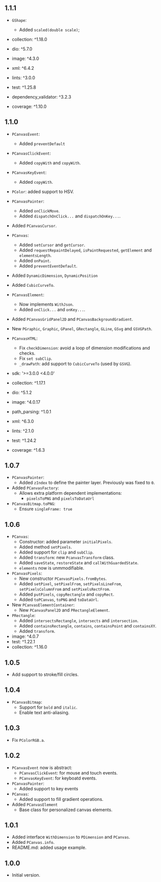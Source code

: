 ## 1.1.1

- `GShape`:
  - Added `scaled(double scale)`;

- collection: ^1.18.0
- dio: ^5.7.0
- image: ^4.3.0
- xml: ^6.4.2

- lints: ^3.0.0
- test: ^1.25.8
- dependency_validator: ^3.2.3
- coverage: ^1.10.0

## 1.1.0

- `PCanvasEvent`:
  - Added `preventDefault`
- `PCanvasClickEvent`:
  - Added `copyWith` and `copyWith`.
- `PCanvasKeyEvent`:
  - Added `copyWith`.

- `PColor`: added support to HSV.

- `PCanvasPainter`:
  - Added `onClickMove`.
  - Added `dispatchOnClick...` and `dispatchOnKey...`.

- Added `PCanvasCursor`.

- `PCanvas`:
  - Added `setCursor` and `getCursor`.
  - Added `requestRepaintDelayed`, `isPaintRequested`, `getElement` and `elementsLength`.
  - Added `onPaint`.
  - Added `preventEventDefault`.

- Added `DynamicDimension`, `DynamicPosition`

- Added `CubicCurveTo`.

- `PCanvasElement`:
  - Now implements `WithJson`.
  - Added `onClick...` and `onKey...`.

- Added `PCanvasGridPanel2D` and `PCanvasBackgroundGradient`.

- New `PGraphic`, `Graphic`, `GPanel`, `GRectangle`, `GLine`, `GSvg` and `GSVGPath`.

- `PCanvasHTML`:
  - Fix `checkDimension`: avoid a loop of dimension modifications and checks.
  - Fix `set subClip`.
  - `_drawPath`: add support to `CubicCurveTo` (used by `GSVG`).

- sdk: '>=3.0.0 <4.0.0'
- collection: ^1.17.1
- dio: ^5.1.2
- image: ^4.0.17
- path_parsing: ^1.0.1
- xml: ^6.3.0
- lints: ^2.1.0
- test: ^1.24.2
- coverage: ^1.6.3

## 1.0.7

- `PCanvasPainter`:
  - Added `zIndex` to define the painter layer. Previously was fixed to `0`.
- Added `PCanvasFactory`:
  - Allows extra platform dependent implementations:
    - `pixelsToPNG` and `pixelsToDataUrl`
- `PCanvasBitmap.toPNG`:
  - Ensure `singleFrame: true`

## 1.0.6

- `PCanvas`:
  - Constructor: added parameter `initialPixels`. 
  - Added method `setPixels`.
  - Added support for `clip` and `subClip`.
  - Added `transform`: new `PcanvasTransform` class.
  - Added `saveState`, `restoreState` and `callWithGuardedState`.
  - `elements` now is unmmodifiable.
- `PCanvasPixels`:
  - New constructor `PCanvasPixels.fromBytes`.
  - Added `setPixel`, `setPixelFrom`, `setPixelsLineFrom`, `setPixelsColumnFrom` and `setPixelsRectFrom`.
  - Added `putPixels`, `copyRectangle` and `copyRect`.
  - Added `toPCanvas`, `toPNG` and `toDataUrl`.
- New `PCanvasElementContainer`:
  - New `PCanvasPanel2D` and `PRectangleElement`.
- `PRectangle`:
  - Added `intersectsRectangle`, `intersects` and `intersection`.
  - Added `containsRectangle`, `contains`, `containsPoint` and `containsXY`.
  - Added `transform`.
- image: ^4.0.7
- test: ^1.22.1
- collection: ^1.16.0

## 1.0.5

- Add support to stroke/fill circles.

## 1.0.4

- `PCanvasBitmap`:
  - Support for `bold` and `italic`.
  - Enable text anti-aliasing.

## 1.0.3

- Fix `PColorRGB.a`.

## 1.0.2

- `PCanvasEvent` now is abstract:
  - `PCanvasClickEvent`: for mouse and touch events.
  - `PCanvasKeyEvent`: for keyboatd events.
- `PCanvasPainter`:
  - Added support to key events
- `PCanvas`:
  - Added support to fill gradient operations.
- Added `PCanvasElement`
  - Base class for personalized canvas elements. 

## 1.0.1

- Added interface `WithDimension` to `PDimension` and `PCanvas`.
- Added `PCanvas.info`.
- README.md: added usage example.

## 1.0.0

- Initial version.

